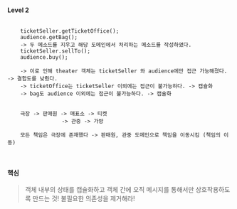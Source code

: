 #### Level 2

<pre>
<code>
    ticketSeller.getTicketOffice();
    audience.getBag(); 
    -> 두 메소드를 지우고 해당 도메인에서 처리하는 메소드를 작성하였다.
    ticketSeller.sellTo();
    audience.buy();
    
    -> 이로 인해 theater 객체는 ticketSeller 와 audience에만 접근 가능해졌다. -> 결합도를 낮췄다.
    -> ticketOffice는 ticketSeller 이외에는 접근이 불가능하다. -> 캡슐화
    -> bag도 audience 이외에는 접근이 불가능하다. -> 캡슐화
    
    
    극장 -> 판매원 -> 매표소 -> 티켓
                 -> 관중 -> 가방 
                 
    모든 책임은 극장에 존재했다 -> 판매원, 관중 도메인으로 책임을 이동시킴 (책임의 이동)             
    
</code>
</pre>

#### 핵심
> 객체 내부의 상태를 캡슐화하고 객체 간에 오직 메시지를 통해서만 상호작용하도록 만드는 것!
> 불필요한 의존성을 제거해라!